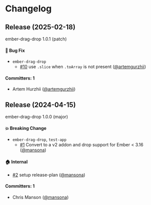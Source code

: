 # Changelog

## Release (2025-02-18)

ember-drag-drop 1.0.1 (patch)

#### :bug: Bug Fix
* `ember-drag-drop`
  * [#10](https://github.com/adopted-ember-addons/ember-drag-drop/pull/10) use `.slice` when `.toArray` is not present ([@artemgurzhii](https://github.com/artemgurzhii))

#### Committers: 1
- Artem Hurzhii ([@artemgurzhii](https://github.com/artemgurzhii))

## Release (2024-04-15)

ember-drag-drop 1.0.0 (major)

#### :boom: Breaking Change
* `ember-drag-drop`, `test-app`
  * [#1](https://github.com/adopted-ember-addons/ember-drag-drop/pull/1) Convert to a v2 addon and drop support for Ember < 3.16 ([@mansona](https://github.com/mansona))

#### :house: Internal
* [#2](https://github.com/adopted-ember-addons/ember-drag-drop/pull/2) setup release-plan ([@mansona](https://github.com/mansona))

#### Committers: 1
- Chris Manson ([@mansona](https://github.com/mansona))

